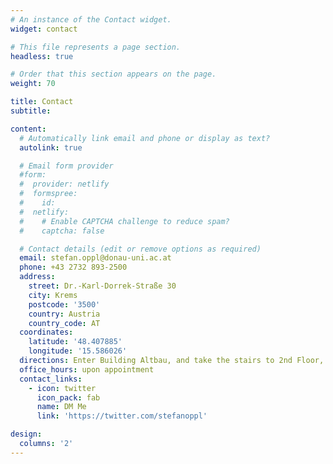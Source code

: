 ```yaml
---
# An instance of the Contact widget.
widget: contact

# This file represents a page section.
headless: true

# Order that this section appears on the page.
weight: 70

title: Contact
subtitle:

content:
  # Automatically link email and phone or display as text?
  autolink: true

  # Email form provider
  #form:
  #  provider: netlify
  #  formspree:
  #    id:
  #  netlify:
  #    # Enable CAPTCHA challenge to reduce spam?
  #    captcha: false

  # Contact details (edit or remove options as required)
  email: stefan.oppl@donau-uni.ac.at
  phone: +43 2732 893-2500
  address:
    street: Dr.-Karl-Dorrek-Straße 30
    city: Krems
    postcode: '3500'
    country: Austria
    country_code: AT
  coordinates:
    latitude: '48.407885'
    longitude: '15.586026'
  directions: Enter Building Altbau, and take the stairs to 2nd Floor, Tract L, Room 2.208-1 
  office_hours: upon appointment
  contact_links:
    - icon: twitter
      icon_pack: fab
      name: DM Me
      link: 'https://twitter.com/stefanoppl'

design:
  columns: '2'
---
```

